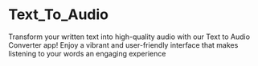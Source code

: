 # Text_To_Audio
 Transform your written text into high-quality audio with our Text to Audio Converter app! Enjoy a vibrant and user-friendly interface that makes listening to your words an engaging experience
